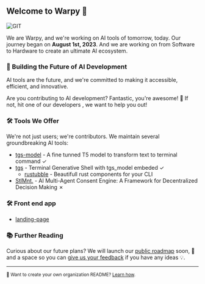 ## Welcome to Warpy 👋

![GIT](https://github.com/warpy-ai/wp-portal/blob/main/public/warpy_white_icon.svg)

We are Warpy, and we're working on AI tools of tomorrow, today. Our journey began on **August 1st, 2023**. And we are working on from Software to Hardware to create an ultimate AI ecosystem.
### 🤖 Building the Future of AI Development

AI tools are the future, and we're committed to making it accessible, efficient, and innovative. 

Are you contributing to AI development? Fantastic, you're awesome! 🌟 If not, hit one of our developers , we want to help you out!

### 🛠 Tools We Offer

We're not just users; we're contributors. We maintain several groundbreaking AI tools:

- [tgs-model](https://github.com/warpy-ai/tgs-model) - A fine tunned T5 model to transform text to terminal command &check;
- [tgs](https://github.com/warpy-ai/tgs) - Terminal Generative Shell with tgs_model embeded &check;
  - [rustubble](https://github.com/warpy-ai/rustubble) - Beautifull rust components for your CLI
- [StlMnt.](https://github.com/warpy-ai/settlement) - AI Multi-Agent Consent Engine: A Framework for Decentralized Decision Making &cross;


### 🛠 Front end app

- [landing-page](https://github.com/warpy-ai/lading-page)

### 📚 Further Reading

Curious about our future plans? We will launch our [public roadmap](https://github.com/warpy/roadmap) soon, 🌈 and a space so you can [give us your feedback](https://github.com/orgs/warpy-ai/discussions/78) if you have any ideas 💡.

---

<sub>👀 Want to create your own organization README? [Learn how](https://docs.github.com/en/organizations/collaborating-with-groups-in-organizations/customizing-your-organizations-profile).</sub>

<!--
Crafted with 💙 by Warpy
👋🎤⬇️
-->

